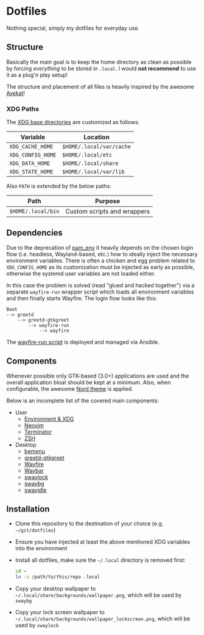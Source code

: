# Dotfiles

Nothing special, simply my dotfiles for everyday use.

## Structure

Basically the main goal is to keep the home directory as clean as possible by
forcing *everything* to be stored in `.local`. I would **not recommend** to use
it as a plug'n play setup!

The structure and placement of all files is heavily inspired by the awesome
[Ayekat](https://github.com/ayekat/dotfiles)!

### XDG Paths

The [XDG base
directories](https://specifications.freedesktop.org/basedir-spec/basedir-spec-latest.html)
are customized as follows:

| Variable          | Location                 |
| ----------------- | ------------------------ |
| `XDG_CACHE_HOME`  | `$HOME/.local/var/cache` |
| `XDG_CONFIG_HOME` | `$HOME/.local/etc`       |
| `XDG_DATA_HOME`   | `$HOME/.local/share`     |
| `XDG_STATE_HOME`  | `$HOME/.local/var/lib`   |

Also `PATH` is extended by the below paths:

| Path               | Purpose                     |
| ------------------ | --------------------------- |
| `$HOME/.local/bin` | Custom scripts and wrappers |

## Dependencies

Due to the deprecation of
[pam\_env](https://github.com/linux-pam/linux-pam/releases/tag/v1.5.0) it
heavily depends on the chosen login flow (i.e. headless, Wayland-based, etc.)
how to ideally inject the necessary environment variables. There is often a
chicken and egg problem related to `XDG_CONFIG_HOME` as its customization must
be injected as early as possible, otherwise the systemd user variables are not
loaded either.

In this case the problem is solved (read "glued and hacked together") via a
separate `wayfire-run` wrapper script which loads all environment variables and
then finally starts Wayfire. The login flow looks like this:

```text
Boot
--> greetd
    --> greetd-gtkgreet
        --> wayfire-run
            --> wayfire
```

The [wayfire-run
script](https://github.com/karras/ansible-collection-workstation/tree/main/roles/wayfire)
is deployed and managed via Ansible.

## Components

Whenever possible only GTK-based (3.0+) applications are used and the overall
application bloat should be kept at a minimum. Also, when configurable, the
awesome [Nord theme](https://www.nordtheme.com/) is applied.

Below is an incomplete list of the covered main components:

* User
  - [Environment & XDG](https://specifications.freedesktop.org/basedir-spec/basedir-spec-latest.html)
  - [Neovim](https://github.com/neovim/neovim)
  - [Terminator](https://github.com/gnome-terminator/terminator)
  - [ZSH](https://www.zsh.org/)
* Desktop
  - [bemenu](https://github.com/Cloudef/bemenu)
  - [greetd-gtkgreet](https://git.sr.ht/~kennylevinsen/gtkgreet)
  - [Wayfire](https://github.com/WayfireWM/wayfire)
  - [Waybar](https://github.com/Alexays/Waybar)
  - [swaylock](https://github.com/swaywm/swaylock)
  - [swaybg](https://github.com/swaywm/swaybg)
  - [swayidle](https://github.com/swaywm/swayidle)

## Installation

* Clone this repository to the destination of your choice (e.g.
  `~/git/dotfiles`)

* Ensure you have injected at least the above mentioned XDG variables into the
  environment

* Install all dotfiles, make sure the `~/.local` directory is removed first:

  ```sh
  cd ~
  ln -s /path/to/this/repo .local
  ```

* Copy your desktop wallpaper to `~/.local/share/backgrounds/wallpaper.png`,
  which will be used by `swaybg`

* Copy your lock screen wallpaper to
  `~/.local/share/backgrounds/wallpaper_lockscreen.png`, which will be used by
  `swaylock`
